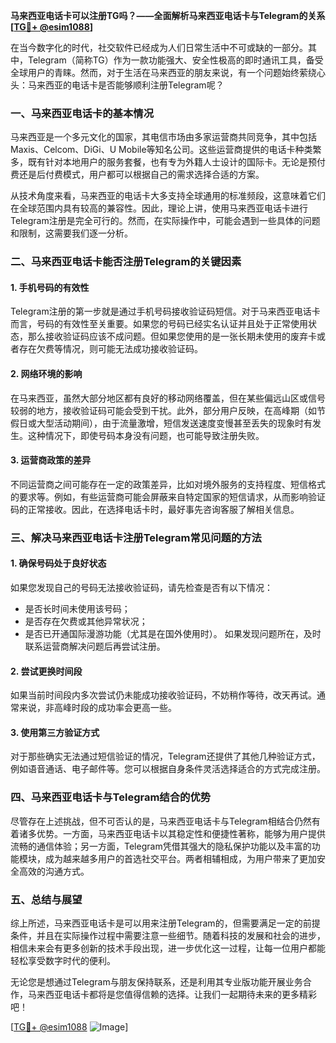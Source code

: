 **马来西亚电话卡可以注册TG吗？——全面解析马来西亚电话卡与Telegram的关系[[TG💪+ @esim1088](https://t.me/s/esim1088)]**

在当今数字化的时代，社交软件已经成为人们日常生活中不可或缺的一部分。其中，Telegram（简称TG）作为一款功能强大、安全性极高的即时通讯工具，备受全球用户的青睐。然而，对于生活在马来西亚的朋友来说，有一个问题始终萦绕心头：马来西亚的电话卡是否能够顺利注册Telegram呢？

### 一、马来西亚电话卡的基本情况

马来西亚是一个多元文化的国家，其电信市场由多家运营商共同竞争，其中包括Maxis、Celcom、DiGi、U Mobile等知名公司。这些运营商提供的电话卡种类繁多，既有针对本地用户的服务套餐，也有专为外籍人士设计的国际卡。无论是预付费还是后付费模式，用户都可以根据自己的需求选择合适的方案。

从技术角度来看，马来西亚的电话卡大多支持全球通用的标准频段，这意味着它们在全球范围内具有较高的兼容性。因此，理论上讲，使用马来西亚电话卡进行Telegram注册是完全可行的。然而，在实际操作中，可能会遇到一些具体的问题和限制，这需要我们逐一分析。

### 二、马来西亚电话卡能否注册Telegram的关键因素

#### 1. **手机号码的有效性**
   Telegram注册的第一步就是通过手机号码接收验证码短信。对于马来西亚电话卡而言，号码的有效性至关重要。如果您的号码已经实名认证并且处于正常使用状态，那么接收验证码应该不成问题。但如果您使用的是一张长期未使用的废弃卡或者存在欠费等情况，则可能无法成功接收验证码。

#### 2. **网络环境的影响**
   在马来西亚，虽然大部分地区都有良好的移动网络覆盖，但在某些偏远山区或信号较弱的地方，接收验证码可能会受到干扰。此外，部分用户反映，在高峰期（如节假日或大型活动期间），由于流量激增，短信发送速度变慢甚至丢失的现象时有发生。这种情况下，即使号码本身没有问题，也可能导致注册失败。

#### 3. **运营商政策的差异**
   不同运营商之间可能存在一定的政策差异，比如对境外服务的支持程度、短信格式的要求等。例如，有些运营商可能会屏蔽来自特定国家的短信请求，从而影响验证码的正常接收。因此，在选择电话卡时，最好事先咨询客服了解相关信息。

### 三、解决马来西亚电话卡注册Telegram常见问题的方法

#### 1. 确保号码处于良好状态
   如果您发现自己的号码无法接收验证码，请先检查是否有以下情况：
   - 是否长时间未使用该号码；
   - 是否存在欠费或其他异常状况；
   - 是否已开通国际漫游功能（尤其是在国外使用时）。
   如果发现问题所在，及时联系运营商解决问题后再尝试注册。

#### 2. 尝试更换时间段
   如果当前时间段内多次尝试仍未能成功接收验证码，不妨稍作等待，改天再试。通常来说，非高峰时段的成功率会更高一些。

#### 3. 使用第三方验证方式
   对于那些确实无法通过短信验证的情况，Telegram还提供了其他几种验证方式，例如语音通话、电子邮件等。您可以根据自身条件灵活选择适合的方式完成注册。

### 四、马来西亚电话卡与Telegram结合的优势

尽管存在上述挑战，但不可否认的是，马来西亚电话卡与Telegram相结合仍然有着诸多优势。一方面，马来西亚电话卡以其稳定性和便捷性著称，能够为用户提供流畅的通信体验；另一方面，Telegram凭借其强大的隐私保护功能以及丰富的功能模块，成为越来越多用户的首选社交平台。两者相辅相成，为用户带来了更加安全高效的沟通方式。

### 五、总结与展望

综上所述，马来西亚电话卡是可以用来注册Telegram的，但需要满足一定的前提条件，并且在实际操作过程中需要注意一些细节。随着科技的发展和社会的进步，相信未来会有更多创新的技术手段出现，进一步优化这一过程，让每一位用户都能轻松享受数字时代的便利。

无论您是想通过Telegram与朋友保持联系，还是利用其专业版功能开展业务合作，马来西亚电话卡都将是您值得信赖的选择。让我们一起期待未来的更多精彩吧！

[[TG💪+ @esim1088](https://t.me/s/esim1088) ![Image](https://i.postimg.cc/4NQfJmqS/Snipaste-2025-05-13-00-14-12.png)]
